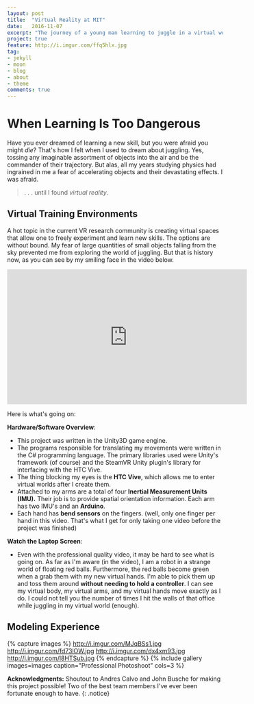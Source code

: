 ```yaml
---
layout: post
title:  "Virtual Reality at MIT"
date:   2016-11-07
excerpt: "The journey of a young man learning to juggle in a virtual world."
project: true
feature: http://i.imgur.com/ffq5hlx.jpg
tag:
- jekyll 
- moon
- blog
- about
- theme
comments: true
---
```


# When Learning Is Too Dangerous

Have you ever dreamed of learning a new skill, but you were afraid you might *die*? That's how I felt when I used to dream about
juggling. Yes, tossing any imaginable assortment of objects into the air and be the commander of their trajectory. But alas, all
my years studying physics had ingrained in me a fear of accelerating objects and their devastating effects. I was afraid.

> . . . until I found *virtual reality*.

## Virtual Training Environments

A hot topic in the current VR research community is creating virtual spaces that allow one to freely experiment and learn new
skills. The options are without bound. My fear of large quantities of small objects falling from the sky prevented me from
exploring the world of juggling. But that is history now, as you can see by my smiling face in the video below. 
     
<iframe width="560" height="315" src="https://www.youtube.com/embed/d3oBv4xtSms" frameborder="0"></iframe>


Here is what's going on:

__Hardware/Software Overview__: 

* This project was written in the Unity3D game engine. 
* The programs responsible for translating my movements were written in the C# programming language. The primary libraries used were Unity's framework (of course) and the SteamVR Unity plugin's library for interfacing with the HTC Vive. 
* The thing blocking my eyes is the __HTC Vive__, which allows me to enter virtual worlds after I create them.
* Attached to my arms are a total of four __Inertial Measurement Units (IMU).__ Their job is to provide spatial orientation information. Each arm has two IMU's and an __Arduino__.
* Each hand has __bend sensors__ on the fingers. (well, only one finger per hand in this video. That's what I get for only taking one video before the project was finished)

__Watch the Laptop Screen__:

* Even with the professional quality video, it may be hard to see what is going on. As far as I'm aware (in the video), I am a robot in a strange world of floating red balls. Furthermore, the red balls become green when a grab them with my new virtual
    hands. I'm able to pick them up and toss them around __without needing to hold a controller__. I can see my virtual body, my
    virtual arms, and my virtual hands move exactly as I do. I could not tell you the number of times I hit the walls of that
    office while juggling in my virtual world (enough). 

## Modeling Experience

{% capture images %}
    http://i.imgur.com/MJqBSs1.jpg
    http://i.imgur.com/fd73lOW.jpg 
    http://i.imgur.com/dx4xm93.jpg
    http://i.imgur.com/l8HTSub.jpg
{% endcapture %}
{% include gallery images=images caption="Professional Photoshoot" cols=3 %}

**Acknowledgments:** Shoutout to Andres Calvo and John Busche for making this project possible! Two of the best team members I've ever been fortunate enough to have. 
{: .notice}
